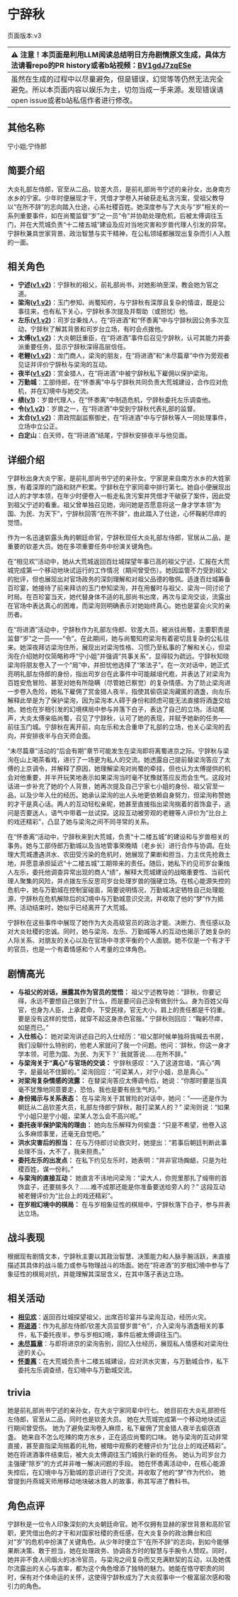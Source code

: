# 宁辞秋
页面版本:v3
 

| :warning: 注意！本页面是利用LLM阅读总结明日方舟剧情原文生成，具体方法请看repo的PR history或者b站视频：[BV1gdJ7zqESe](https://www.bilibili.com/video/BV1gdJ7zqESe/)         |
|:----------------------------|
| 虽然在生成的过程中以尽量避免，但是错误，幻觉等等仍然无法完全避免。所以本页面内容以娱乐为主，切勿当成一手来源。发现错误请open issue或者b站私信作者进行修改。|



## 其他名称
宁小姐;宁侍郎
## 简要介绍
大炎礼部左侍郎，官至从二品，钦差大员，是前礼部尚书宁述的亲孙女，出身南方水乡的宁家。少年时便展现才干，凭借才学卷入并破获走私贪污案，受祖父教导以“在所不辞”的志向踏入仕途，心系社稷百姓。她深度参与了大炎与“岁”相关的一系列重要事件，如在尚蜀监督“岁”之一员“令”并协助处理危机，后被太傅调往玉门，并在大荒城负责“十二楼五城”建设及应对当地灾害和岁兽代理人引发的异常。宁辞秋兼具世家背景、政治智慧与实干精神，在公私领域都展现出复杂而引人入胜的一面。
## 相关角色
-   **宁述([v1](../chars/extended_char_ning_shu.md),[v2](extended_char_ning_shu.md))**：宁辞秋的祖父，前礼部尚书，对她影响至深，教会她为官之道。
-   **梁洵([v1](../chars/extended_char_liang_xun.md),[v2](extended_char_liang_xun.md))**：玉门参知、尚蜀知府，与宁辞秋有深厚且复杂的情谊，既是公事往来，也有私下关心，宁辞秋多次提及并帮助（或担忧）他。
-   **左乐([v1](../chars/char_4121_zuole.md),[v2](char_4121_zuole.md))**：司岁台秉烛人，在“将进酒”和“怀黍离”中与宁辞秋因公务多次互动，宁辞秋了解其背景和司岁台立场，有时会点拨他。
-   **太傅([v1](../chars/extended_char_tai_fu.md),[v2](extended_char_tai_fu.md))**：大炎朝廷重臣，在“将进酒”事件后召见宁辞秋，认可其能力并委派重要任务，显示宁辞秋深得高层信任。
-   **老鲤([v1](../chars/char_322_lmlee.md),[v2](char_322_lmlee.md))**：龙门商人，梁洵的朋友，在“将进酒”和“未尽篇章”中作为旁观者见证并评价宁辞秋与梁洵的互动。
-   **夜半([v1](../chars/char_476_blkngt.md),[v2](char_476_blkngt.md))**：赏金猎人，在“将进酒”中被宁辞秋私下雇佣以保护梁洵。
-   **万勤城**：工部侍郎，在“怀黍离”中与宁辞秋共同负责大荒城建设，合作应对危机，并在幻境中与她交流。
-   **绩([v1](../chars/extended_char_ji.md))**：岁兽代理人，在“怀黍离”中制造危机，宁辞秋委托左乐调查他。
-   **令([v1](../chars/char_2023_ling.md),[v2](char_2023_ling.md))**：岁兽之一，在“将进酒”中受到宁辞秋代表礼部的监督。
-   **太合([v1](../chars/extended_char_tai_he.md),[v2](extended_char_tai_he.md))**：肃政院副监察御史，在“将进酒”中与宁辞秋等人一同处理事件，立场中立公正。
-   **白定山**：白天师，在“将进酒”结尾，宁辞秋安排夜半与他见面。
## 详细介绍
宁辞秋出身大炎宁家，是前礼部尚书宁述的亲孙女。宁家是来自南方水乡的大姓家族，有着深厚的门路和财产积累。宁辞秋在宁家同辈中排行第七。她自小便展现出过人的才学本领，在年少时便卷入一桩走私贪污案并凭借才干破获了案件，因此受到祖父宁述的看重。祖父曾单独召见她，询问她是否愿意将这一身才学本领“为国、为民、为天下”，宁辞秋回答“在所不辞”，由此踏入了仕途，心怀鞠躬尽瘁的觉悟。

作为一名迅速崭露头角的朝廷命官，宁辞秋现任大炎礼部左侍郎，官居从二品，是重要的钦差大员。她在多项重要任务中扮演关键角色。

在“相见欢”活动中，她从大荒城返回百灶城探望年事已高的祖父宁述，汇报在大荒城完成第一个移动地块试运行的工作情况（期间曾受伤）。她因监管不力受到祖父的批评，但也展现出对官场政务的深刻理解和对祖父品德的敬佩。适逢百灶城筹备百珍宴，她接待了前来拜访的玉门参知梁洵，并在用餐时与祖父、梁洵一同讨论了时局。在百珍宴当天，她代替身体不适的礼部尚书出席，再次与梁洵交谈，流露出在官场中表达真心的困难，而梁洵则明确表示对她始终真心。她也是宴会火灾的亲历者。

在“将进酒”活动中，宁辞秋作为礼部左侍郎、钦差大员，被派往尚蜀，主要职责是监督“岁”之一员——“令”。在此期间，她与尚蜀知府梁洵有着密切且复杂的公私往来。她深夜拜访梁洵住所，展现出对梁洵性格、习惯乃至私事的了解和关心，但梁洵在介绍她时仅简略称呼“宁小姐”并强调“共事关系”，显得较为疏远。宁辞秋知晓梁洵将朋友卷入了一个“局”中，并担忧他选择了“笨法子”。在一次对话中，她正式亮明礼部左侍郎的身份，指出司岁台在此事件中可能越俎代庖，并表达了对梁洵为百姓安危冒险、甚至对她有所隐瞒（尽管她已察觉）的复杂情感。为了防止梁洵进一步卷入危险，她私下雇佣了赏金猎人夜半，指使其偷窃梁洵藏匿的酒盏，向左乐解释此举是为了保护梁洵，因为梁洵本人碍于身份和顾虑可能无法直接将酒盏交给她。她也在岁相引发的幻境棋局中参与并落下白子，表达了自己的立场。活动尾声，大炎太傅亲临尚蜀，召见了宁辞秋，认可了她的表现，并赋予她新的任务——前往玉门城。宁辞秋在离开前，向左乐和太合重申了礼部的立场，也关心梁洵的去向，并安排夜半与白天师会面。

“未尽篇章”活动的“后会有期”章节可能发生在梁洵即将离蜀进京之际。宁辞秋与梁洵在山上喝茶看戏，进行了一场更为私人的交流。她透露自己提前替梁洵答应了太傅的上京调令，并解释了原因，她理解梁洵对尚蜀的牵挂，但也认为太傅提供的机会对他重要，并半开玩笑地表示如果梁洵当时毫不犹豫就答应反而会生气。这段对话进一步补充了她的个人背景，她再次提及自己宁家七小姐的身份、祖父官至一品，以及少年入仕的经历。她承认梁洵的出人头地更依赖自身努力，但梁洵称赞她的才干是真心话。两人的互动轻松亲昵，她甚至直接指出梁洵揣着的首饰盒子，追问是否要送人，语气中带着一丝试探。这段互动被旁观的老鲤等人评价为“比台上的戏还精彩”，凸显了她与梁洵之间不同寻常的关系。

在“怀黍离”活动中，宁辞秋来到大荒城，负责“十二楼五城”的建设和与岁兽相关的事务。她与工部侍郎万勤城以及当地管事荣晚晴（老乡长）进行合作与协调。在处理大荒城遭遇洪水、农田受污染的危机时，她展现了果断和担当，力主优先抢救土地，并愿意承担延迟“十二楼五城”工期带来的责任。随后，她私下约见司岁台秉烛人左乐，委托他调查异常出现的商人“绩”，解释大荒城建设的战略重要性、当前代理人聚集的风险，并点拨左乐反思司岁台处理岁兽的强硬立场。在核心能源失控的危机中，她与万勤城在控制室碰面，简要说明情况，万勤城决定牺牲自己处理能源，宁辞秋在危机解除后的幻境中与万勤城意识交流，并收取了他的“梦”作为抵押。活动结束时，她似乎已经离开了大荒城。

宁辞秋在这些事件中展现了她作为大炎高级官员的政治才能、决断力、责任感以及对大炎社稷的忠诚。同时，她与梁洵、左乐、万勤城等人的互动也揭示了她复杂的人际关系、对朋友的关心以及在官场中寻求平衡的个人面貌。她不仅是一个有才干的官员，也是一个有着情感和个人考量的立体角色。
## 剧情高光
- **与祖父的对话，展露其作为官员的觉悟：** 祖父宁述教导她：“辞秋，你要记得，永远不要想自己做到了什么，而是要问自己没有做到什么。身为百姓父母官，也身为人臣，上承君命，下受民禄，官无大小，肩上的责任都是千钧重。要是没有这样的觉悟，就穿不起这身赤色官服。” 宁辞秋则回应：“鞠躬尽瘁，如是而已。”
- **入仕核心：** 她对梁洵讲述自己的入仕经历：“祖父那时候单独将我喊去书房，我们没聊什么特别的，他老人家就问了我一个问题。他问：‘辞秋，你这一身才学本领，可愿为国、为民、为天下？’ 我就答说......在所不辞。”
- **与梁洵关于“真心”与官场的交谈：** 宁辞秋感叹：“入了这道宫墙，“真心”两字，是最站不住脚的。” 梁洵回应：“可梁某人，对宁小姐，总是真心。”
- **对梁洵复杂情感的流露：** 在替梁洵答应太傅调令后，她说：“你那时要是当真毫不犹豫地同意要走，恐怕，我也是要有些生气的。”
- **身份揭示与关系表态：** 在与梁洵关于其冒险的对话中，她问：“——还是作为朝廷从二品钦差大员，礼部左侍郎宁辞秋，敲打梁某人的？” 梁洵则说：“如果宁小姐只是宁小姐，梁某人怎么会不高兴呢。”
- **委托夜半保护梁洵的理由：** 她向左乐解释为何偷盏：“只是不希望，他卷入这么多麻烦事里，还毫无自觉吧。”
- **洪水灾害后的担当：** 在与万侍郎讨论救灾时，她提出：“若事后朝廷判断此事处理不当，大不了，我来担责。”
- **委托左乐的出发点：** 在私下约见左乐时，她表明：“并非官场龾龉，只是为社稷百姓，谋一份利。”
- **与梁洵的直接互动：** 她直言不讳地问梁洵：“梁大人，你兜里那扎了缎带的首饰盒子，还要揣多久？......难不成那还能是你准备要送给旁人的？” 这段互动被老鲤评价为“比台上的戏还精彩”。
- **在岁相幻境中的棋局：** 在与岁相象征性的棋局中，宁辞秋落下白子，参与并表达立场。
## 战斗表现
根据现有剧情文本，宁辞秋主要以其政治智慧、决策能力和人脉手腕活跃，未直接描述其具体的战斗能力或参与物理战斗的场面。她在“将进酒”的岁相幻境中参与了象征性的棋局对抗，并能理解其深层含义，在其中落子表达立场。
## 相关活动
-   **[相见欢](../stories/act40side.md)**：返回百灶城探望祖父，出席百珍宴并与梁洵互动，经历火灾。
-   **[将进酒](../stories/act15side.md)**：作为礼部左侍郎/钦差大员监督岁兽“令”，介入梁洵与酒盏相关的事件，私下委托夜半，参与岁相幻境，事件后被太傅调往玉门。
-   **[未尽篇章](../stories/act11mini.md)**：与即将进京的梁洵告别，回忆入仕经历，展现私人情感和对梁洵仕途的关心。
-   **[怀黍离](../stories/act31side.md)**：在大荒城负责十二楼五城建设，应对洪水灾害，与万勤城合作，私下委托左乐调查绩，在幻境中与万勤城交流。
## trivia
她是前礼部尚书宁述的亲孙女，在大炎宁家同辈中行七。
她目前在大炎礼部担任左侍郎，官至从二品，同时也是钦差大员。
她在大荒城完成第一个移动地块试运行期间曾受伤。
她为了避免梁洵卷入麻烦，私下雇佣了赏金猎人夜半去偷窃酒盏。
她来自不怎么吃辣的南方水乡，正在适应尚蜀的口味。
她与梁洵的互动非常直接，甚至直指梁洵揣着的礼物，被暗中观察的老鲤评价为“比台上的戏还精彩”。
她在将进酒事件结束后，被大炎太傅调往玉门城执行新的任务。
她认为司岁台力主强硬“除岁”的方式并非唯一解决问题的手段。
她在怀黍离活动中，在核心能源失控后，在幻境中与万勤城的意识进行了交流，并收取了他的“梦”作为代价。
她曾提到丹燕城天师用移动地块破冰救人的故事，称其写进了教科书。
## 角色点评
宁辞秋是一位令人印象深刻的大炎朝廷命官。她不仅拥有显赫的家世背景和高阶官职，更凭借出色的才干和对国家社稷的责任感，在大炎复杂的政治舞台和应对“岁”的危机中扮演了关键角色。从少年时便立下“在所不辞”的志向，到如今能够果断决策、敢于担当，她在处理政务、协调各方时的智慧与手腕令人赞叹。同时，她并非不食人间烟火的冰冷官员，与梁洵之间复杂而又充满默契的互动，以及她偶尔流露出的关心与直率，都为这个角色增添了独特的魅力。她能在恪守职责的同时，保有对个体命运的关怀，这使得宁辞秋成为了大炎叙事中一个极富层次感和吸引力的角色。